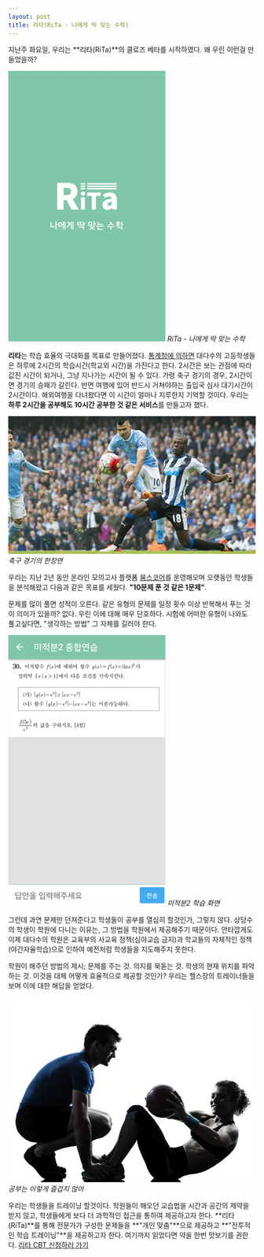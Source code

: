 ```yaml
---
layout: post
title: 리타(RiTa - 나에게 딱 맞는 수학)
---
```


지난주 화요일, 우리는 **리타(RiTa)**의 클로즈 베타를 시작하였다. 왜 우린 이런걸 만들었을까?

![리타를 소개합니다](/public/rita-introduce-1.png "리타를 소개합니다")
*RiTa - 나에게 딱 맞는 수학*

**리타**는 학습 효율의 극대화를 목표로 만들어졌다. [통계청에 의하면](http://kostat.go.kr/portal/korea/kor_nw/2/6/4/index.board?bmode=read&aSeq=346875) 대다수의 고등학생들은 하루에 2시간의 학습시간(학교외 시간)을 가진다고 한다. 2시간은 보는 관점에 따라 값진 시간이 되거나, 그냥 지나가는 시간이 될 수 있다. 가령 축구 경기의 경우, 2시간이면 경기의 승패가 갈린다. 반면 여행에 있어 반드시 거쳐야하는 출입국 심사 대기시간이 2시간이다. 해외여행을 다녀왔다면 이 시간이 얼마나 지루한지 기억할 것이다. 우리는 **하루 2시간을 공부해도 10시간 공부한 것 같은 서비스**를 만들고자 했다.

![축구 경기의 한장면](/public/epl-mancity.jpg "축구 경기의 한장면")
*축구 경기의 한장면*

우리는 지난 2년 동안 온라인 모의고사 플랫폼 [붐스코어](http://www.bombscore.com)를 운영해오며 오랫동안 학생들을 분석해왔고 다음과 같은 목표를 세웠다. **"10문제 푼 것 같은 1문제"**.

문제를 많이 풀면 성적이 오른다. 같은 유형의 문제를 일정 횟수 이상 반복해서 푸는 것이 의미가 있을까? 없다. 우린 이에 대해 매우 단호하다. 시험에 어떠한 유형이 나와도 풀고싶다면, "생각하는 방법" 그 자체를 길러야 한다.

![미적분2 학습 화면](/public/rita-introduce-2.png "미적분2 학습 화면")
*미적분2 학습 화면*

그런데 과연 문제만 던져준다고 학생들이 공부를 열심히 할것인가, 그렇지 않다. 상당수의 학생이 학원에 다니는 이유는, 그 방법을 학원에서 제공해주기 때문이다. 안타깝게도 이제 대다수의 학원은 교육부의 사교육 정책(심야교습 금지)과 학교들의 자체적인 정책(야간자율학습)으로 인하여 예전처럼 학생들을 지도해주지 못한다.

학원이 해주던 방법의 제시; 문제를 주는 것. 의지를 북돋는 것. 학생의 현재 위치를 파악하는 것. 이것을 대체 어떻게 효율적으로 제공할 것인가? 우리는 헬스장의 트레이너들을 보며 이에 대한 해답을 얻었다.

![공부는 이렇게 즐겁지 않아](/public/rita-introduce-training.jpg "공부는 이렇게 즐겁지 않아")
*공부는 이렇게 즐겁지 않아*

우리는 학생들을 트레이닝 할것이다. 학원들이 해오던 교습법을 시간과 공간의 제약을 받지 않고, 학생들에게 보다 더 과학적인 접근을 통하여 제공하고자 한다. **리타(RiTa)**를 통해 전문가가 구성한 문제들을 **"개인 맞춤"**으로 제공하고 **"전투적인 학습 트레이닝"**을 제공하고자 한다. 여기까지 읽었다면 약을 한번 맛보기를 권한다. [리타 CBT 신청하러 가기](http://www.bombscore.com/rita/beta)
